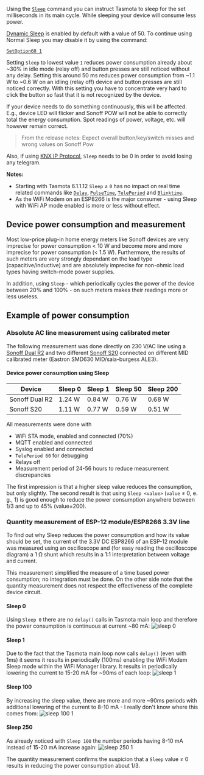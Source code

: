 Using the [`Sleep`](Commands#sleep) command you can instruct Tasmota to sleep for the set milliseconds in its main cycle. While sleeping your device will consume less power.

[Dynamic Sleep](Dynamic-Sleep) is enabled by default with a value of 50. To continue using Normal Sleep you may disable it by using the command:

[`SetOption60 1`](Commands#setoption60)

Setting `Sleep` to lowest value `1` reduces power consumption already about ~30% in idle mode (relay off) and button presses are still noticed without any delay. Setting this around 50 ms reduces power consumption from ~1.1 W to ~0.6 W on an idling (relay off) device and button presses are still noticed correctly. With this setting you have to concentrate very hard to click the button so fast that it is not recognized by the device.

If your device needs to do something continuously, this will be affected. E.g., device LED will flicker and Sonoff POW will not be able to correctly total the energy consumption. Spot readings of power, voltage, etc. will however remain correct.

> From the release notes:
> Expect overall button/key/switch misses and wrong values on Sonoff Pow

Also, if using [KNX IP Protocol](integrations/KNX), `Sleep` needs to be 0 in order to avoid losing any telegram.

**Notes:**
- Starting with Tasmota 6.1.1.12 `Sleep` &ne; `0` has no impact on real time related commands like [`Delay`](Commands#delay), [`PulseTime`](Commands#pulsetime), [`TelePeriod`](Commands#teleperiod) and [`Blinktime`](Commands#blinktime).
- As the WiFi Modem on an ESP8266 is the major consumer - using Sleep with WiFi AP mode enabled is more or less without effect.

## Device power consumption and measurement

Most low-price plug-in home energy meters like Sonoff devices are very imprecise for power consumption &lt; 10 W and become more and more imprecise for power consumption (&lt; 1.5 W). Furthermore, the results of such meters are very strongly dependant on the load type (capacitive/inductive) and are absolutely imprecise for non-ohmic load types having switch-mode power supplies.

In addition, using `Sleep` - which periodically cycles the power of the device between 20% and 100% - on such meters makes their readings more or less useless.

## Example of power consumption

### Absolute AC line measurement using calibrated meter

The following measurement was done directly on 230 V/AC line using a [Sonoff Dual R2](http://sonoff.itead.cc/en/products/sonoff/sonoff-dual) and two different [Sonoff S20](http://sonoff.itead.cc/en/products/residential/s20-socket) connected on different MID calibrated meter (Eastron SMD630 MID/saia-burgess ALE3).

#### Device power consumption using Sleep
Device       | Sleep 0 | Sleep 1 | Sleep 50 | Sleep 200
------------ | ------------ | ------------ | ------------- | ------------
Sonoff Dual R2 |  1.24 W |  0.84 W | 0.76 W   | 0.68 W
Sonoff S20     |  1.11 W |  0.77 W | 0.59 W   | 0.51 W

All measurements were done with
- WiFi STA mode, enabled and connected (70%)
- MQTT enabled and connected
- Syslog enabled and connected
- `TelePeriod 60` for debugging
- Relays off
- Measurement period of 24-56 hours to reduce measurement discrepancies

The first impression is that a higher sleep value reduces the consumption, but only slightly. The second result is that using `Sleep <value>` (`value` &ne; 0, e. g., 1) is good enough to reduce the power consumption anywhere between 1/3 and up to 45% (value=200).

### Quantity measurement of ESP-12 module/ESP8266 3.3V line

To find out why Sleep reduces the power consumption and how its value should be set, the current of the 3.3V DC ESP8266 of an ESP-12 module was measured using an oscilloscope and (for easy reading the oscilloscope diagram) a 1 &ohm; shunt which results in a 1:1 interpretation between voltage and current.

This measurement simplified the measure of a time based power consumption; no integration must be done. On the other side note that the quantity measurement does not respect the effectiveness of the complete device circuit.

#### Sleep 0
Using `Sleep 0` there are no `delay()` calls in Tasmota main loop and therefore the power consumption is continuous at current ~80 mA:
![sleep 0](https://user-images.githubusercontent.com/6636844/36341353-2c67b1e8-13ed-11e8-8e45-b75136704291.png)

#### Sleep 1
Due to the fact that the Tasmota main loop now calls `delay()` (even with 1ms) it seems it results in periodically (100ms) enabling the WiFi Modem Sleep mode within the WiFi Manager library. It results in periodically lowering the current to 15-20 mA for ~90ms of each loop:
![sleep 1](https://user-images.githubusercontent.com/6636844/36341400-f129a18a-13ed-11e8-882b-d6640a0c5d61.png)

#### Sleep 100
By increasing the sleep value, there are more and more ~90ms periods with additional lowering of the current to 8-10 mA - I really don't know where this comes from:
![sleep 100 1](https://user-images.githubusercontent.com/6636844/36341463-04485df0-13ef-11e8-8f93-2b6d4c42b4b1.png)

#### Sleep 250
As already noticed with `Sleep 100` the number periods having 8-10 mA instead of 15-20 mA increase again:
![sleep 250 1](https://user-images.githubusercontent.com/6636844/36341493-5696bf48-13ef-11e8-8155-44ac90200df8.png)

The quantity measurement confirms the suspicion that a `Sleep` value &ne; 0 results in reducing the power consumption about 1/3.
